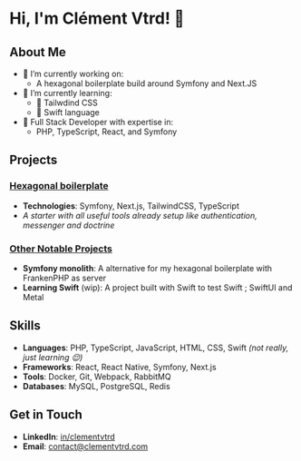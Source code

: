 # Hi, I'm Clément Vtrd! 👋

## About Me

- 🔭 I’m currently working on: 
  - A hexagonal boilerplate build around Symfony and Next.JS
- 🌱 I’m currently learning:
  - 🎨 Tailwdind CSS
  - 📱 Swift language
- 💼 Full Stack Developer with expertise in:
  - PHP, TypeScript, React, and Symfony

## Projects

### [Hexagonal boilerplate](#)
- **Technologies**: Symfony, Next.js, TailwindCSS, TypeScript
- _A starter with all useful tools already setup like authentication, messenger and doctrine_

### [Other Notable Projects](#)
- **Symfony monolith**: A alternative for my hexagonal boilerplate with FrankenPHP as server
- **Learning Swift** (wip): A project built with Swift to test Swift ; SwiftUI and Metal

## Skills

- **Languages**: PHP, TypeScript, JavaScript, HTML, CSS, Swift _(not really, just learning 😌)_
- **Frameworks**: React, React Native, Symfony, Next.js
- **Tools**: Docker, Git, Webpack, RabbitMQ
- **Databases**: MySQL, PostgreSQL, Redis

## Get in Touch

- **LinkedIn**: [in/clementvtrd](https://linkedin.com/in/clementvtrd)
- **Email**: [contact@clementvtrd.com](mailto:contact@clementvtrd.com)

